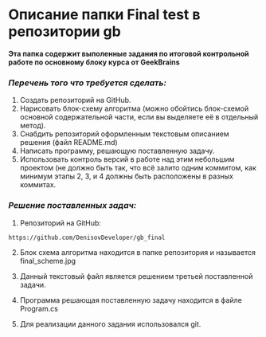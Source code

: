 # Описание папки Final test в репозитории gb

__Эта папка содержит выполенные задания по итоговой контрольной работе по основному блоку курса от GeekBrains__


### _Перечень того что требуется сделать:_

1. Создать репозиторий на GitHub.
2. Нарисовать блок-схему алгоритма (можно обойтись блок-схемой основной содержательной части, если вы выделяете её в отдельный метод).
3. Снабдить репозиторий оформленным текстовым описанием решения (файл README.md)
4. Написать программу, решающую поставленную задачу.
5. Использовать контроль версий в работе над этим небольшим проектом (не должно быть так, что всё залито одним коммитом, как минимум этапы 2, 3, и 4 должны быть расположены в разных коммитах.

### _Решение поставленных задач:_

1. Репозиторий на GitHub: 

~~~sh
https://github.com/DenisovDeveloper/gb_final
~~~

2. Блок схема алгоритма находится в папке репозитория и называется final_scheme.jpg

3. Данный текстовый файл является решением третьей поставленной задачи. 

4. Программа решающая поставленную задачу находится в файле Program.cs

5. Для реализации данного задания использовался git.
